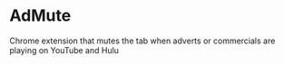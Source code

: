 # AdMute
Chrome extension that mutes the tab when adverts or commercials are playing on YouTube and Hulu
